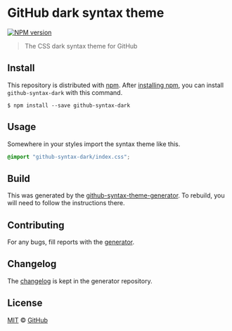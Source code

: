 # GitHub dark syntax theme

[![NPM version](http://img.shields.io/npm/v/github-syntax-dark.svg)](https://www.npmjs.org/package/github-syntax-dark)

> The CSS dark syntax theme for GitHub

## Install

This repository is distributed with [npm][npm]. After [installing npm][install-npm], you can install `github-syntax-dark` with this command.

```
$ npm install --save github-syntax-dark
```

## Usage

Somewhere in your styles import the syntax theme like this.

```css
@import "github-syntax-dark/index.css";
```

## Build

This was generated by the [github-syntax-theme-generator](https://github.com/primer/github-syntax-theme-generator). To rebuild, you will need to follow the instructions there.

## Contributing

For any bugs, fill reports with the [generator](https://github.com/primer/github-syntax-theme-generator/issues).

## Changelog

The [changelog](https://github.com/primer/github-syntax-theme-generator/blob/master/CHANGELOG.md) is kept in the generator repository.

## License

[MIT](./LICENSE) &copy; [GitHub](https://github.com/)

[docs]: http://primercss.io/
[npm]: https://www.npmjs.com/
[install-npm]: https://docs.npmjs.com/getting-started/installing-node
[sass]: http://sass-lang.com/
